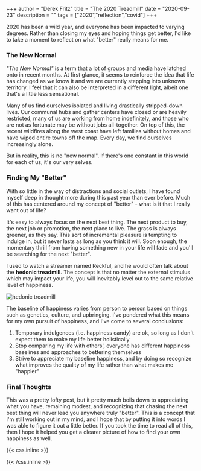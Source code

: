 +++
author = "Derek Fritz"
title = "The 2020 Treadmill"
date = "2020-09-23"
description = ""
tags = ["2020","reflection","covid"]
+++

2020 has been a wild year, and everyone has been impacted to varying degrees. Rather than closing my eyes and hoping things get better, I'd like to take a moment to reflect on what "better" really means for me.

### The New Normal ###

*"The New Normal"* is a term that a lot of groups and media have latched onto in recent months. At first glance, it seems to reinforce the idea that life has changed as we know it and we are currently stepping into unknown territory. I feel that it can also be interpreted in a different light, albeit one that's a little less sensational.

Many of us find ourselves isolated and living drastically stripped-down lives. Our communal hubs and gather centers have closed or are heavily restricted, many of us are working from home indefinitely, and those who are not as fortunate may be without jobs all-together. On top of this, the recent wildfires along the west coast have left families without homes and have wiped entire towns off the map. Every day, we find ourselves increasingly alone.

But in reality, this is no "new normal". If there's one constant in this world for each of us, it's our very selves.

### Finding My "Better" ###

With so little in the way of distractions and social outlets, I have found myself deep in thought more during this past year than ever before. Much of this has centered around my concept of "better" - what is it that I really want out of life?

It's easy to always focus on the next best thing. The next product to buy, the next job or promotion, the next place to live. The grass is always greener, as they say. This sort of incremental pleasure is tempting to indulge in, but it never lasts as long as you think it will. Soon enough, the momentary thrill from having something new in your life will fade and you'll be searching for the next "better".

I used to watch a streamer named Reckful, and he would often talk about the **hedonic treadmill**. The concept is that no matter the external stimulus which may impact your life, you will inevitably level out to the same relative level of happiness.

![hedonic treadmill](/images/treadmill.png)

The baseline of happiness varies from person to person based on things such as genetics, culture, and upbringing. I've pondered what this means for my own pursuit of happiness, and I've come to several conclusions:

1. Temporary indulgences (i.e. happiness candy) are ok, so long as I don't expect them to make my life better holistically
2. Stop comparing my life with others', everyone has different happiness baselines and approaches to bettering themselves
3. Strive to appreciate my baseline happiness, and by doing so recognize what improves the quality of my life rather than what makes me "happier"

### Final Thoughts ###

This was a pretty lofty post, but it pretty much boils down to appreciating what you have, remaining modest, and recognizing that chasing the next best thing will never lead you anywhere truly "better". This is a concept that I'm still working out in my mind, and I hope that by putting it into words I was able to figure it out a little better. If you took the time to read all of this, then I hope it helped you get a clearer picture of how to find your own happiness as well.

{{< css.inline >}}
<style>
.canon { background: white; width: 100%; height: auto;}
</style>
{{< /css.inline >}}
